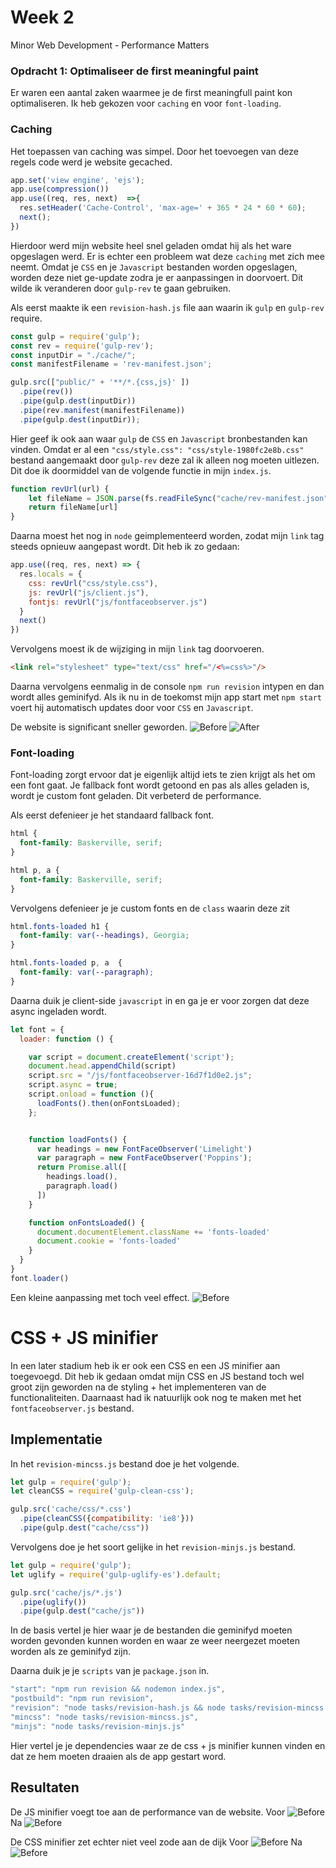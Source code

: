 # Week 2
Minor Web Development - Performance Matters
### Opdracht 1: Optimaliseer de first meaningful paint
Er waren een aantal zaken waarmee je de first meaningfull paint kon optimaliseren. Ik heb gekozen voor `caching` en voor `font-loading`.

### Caching
Het toepassen van caching was simpel. Door het toevoegen van deze regels code werd je website gecached.
```js
app.set('view engine', 'ejs');
app.use(compression())
app.use((req, res, next)  =>{
  res.setHeader('Cache-Control', 'max-age=' + 365 * 24 * 60 * 60);
  next();
})
```
Hierdoor werd mijn website heel snel geladen omdat hij als het ware opgeslagen werd.
Er is echter een probleem wat deze `caching` met zich mee neemt. Omdat je `CSS` en je `Javascript` bestanden worden opgeslagen, worden deze niet ge-update zodra je er aanpassingen in doorvoert. Dit wilde ik veranderen door `gulp-rev` te gaan gebruiken.

Als eerst maakte ik een `revision-hash.js` file aan waarin ik `gulp` en `gulp-rev` require.
```js
const gulp = require('gulp');
const rev = require('gulp-rev');
const inputDir = "./cache/";
const manifestFilename = 'rev-manifest.json';

gulp.src(["public/" + '**/*.{css,js}' ])
  .pipe(rev())
  .pipe(gulp.dest(inputDir))
  .pipe(rev.manifest(manifestFilename))
  .pipe(gulp.dest(inputDir));
```
Hier geef ik ook aan waar `gulp` de `CSS` en `Javascript` bronbestanden kan vinden.
Omdat er al een `"css/style.css": "css/style-1980fc2e8b.css"` bestand aangemaakt door `gulp-rev` deze zal ik alleen nog moeten uitlezen. Dit doe ik doormiddel van de volgende functie in mijn `index.js`.
```js
function revUrl(url) {
    let fileName = JSON.parse(fs.readFileSync("cache/rev-manifest.json", 'utf8'))
    return fileName[url]
}
```
Daarna moest het nog in `node` geimplementeerd worden, zodat mijn `link` tag steeds opnieuw aangepast wordt.
Dit heb ik zo gedaan:
```js
app.use((req, res, next) => {
  res.locals = {
    css: revUrl("css/style.css"),
    js: revUrl("js/client.js"),
    fontjs: revUrl("js/fontfaceobserver.js")
  }
  next()
})
```
Vervolgens moest ik de wijziging in mijn `link` tag doorvoeren.
```html
<link rel="stylesheet" type="text/css" href="/<%=css%>"/>
```
Daarna vervolgens eenmalig in de console `npm run revision` intypen en dan wordt alles geminifyd. Als ik nu in de toekomst mijn app start met `npm start` voert hij automatisch updates door voor `CSS` en `Javascript`.

De website is significant sneller geworden.
![Before](https://github.com/japgroevemaker/performance-matters-1819/blob/master/images/no-caching2.png)
![After](https://github.com/japgroevemaker/performance-matters-1819/blob/master/images/caching.png)

### Font-loading
Font-loading zorgt ervoor dat je eigenlijk altijd iets te zien krijgt als het om een font gaat. Je fallback font wordt getoond en pas als alles geladen is, wordt je custom font geladen. Dit verbeterd de performance.

Als eerst defenieer je het standaard fallback font.
```CSS
html {
  font-family: Baskerville, serif;
}

html p, a {
  font-family: Baskerville, serif;
}
```

Vervolgens defenieer je je custom fonts en de `class` waarin deze zit
```css
html.fonts-loaded h1 {
  font-family: var(--headings), Georgia;
}

html.fonts-loaded p, a  {
  font-family: var(--paragraph);
}
```
Daarna duik je client-side `javascript` in en ga je er voor zorgen dat deze async ingeladen wordt.
```js
let font = {
  loader: function () {

    var script = document.createElement('script');
    document.head.appendChild(script)
    script.src = "/js/fontfaceobserver-16d7f1d0e2.js";
    script.async = true;
    script.onload = function (){
      loadFonts().then(onFontsLoaded);
    };


    function loadFonts() {
      var headings = new FontFaceObserver('Limelight')
      var paragraph = new FontFaceObserver('Poppins');
      return Promise.all([
        headings.load(),
        paragraph.load()
      ])
    }

    function onFontsLoaded() {
      document.documentElement.className += 'fonts-loaded'
      document.cookie = 'fonts-loaded'
    }
  }
}
font.loader()
```
Een kleine aanpassing met toch veel effect.
![Before](https://github.com/japgroevemaker/performance-matters-1819/blob/master/images/before_font.png)

# CSS + JS minifier
In een later stadium heb ik er ook een CSS en een JS minifier aan toegevoegd.
Dit heb ik gedaan omdat mijn CSS en JS bestand toch wel groot zijn geworden na de styling + het implementeren van de functionaliteiten. Daarnaast had ik natuurlijk ook nog te maken met het `fontfaceobserver.js` bestand.

## Implementatie
In het `revision-mincss.js` bestand doe je het volgende.
```js
let gulp = require('gulp');
let cleanCSS = require('gulp-clean-css');

gulp.src('cache/css/*.css')
  .pipe(cleanCSS({compatibility: 'ie8'}))
  .pipe(gulp.dest("cache/css"))
```
Vervolgens doe je het soort gelijke in het `revision-minjs.js` bestand.
```js
let gulp = require('gulp');
let uglify = require('gulp-uglify-es').default;

gulp.src('cache/js/*.js')
  .pipe(uglify())
  .pipe(gulp.dest("cache/js"))
```
In de basis vertel je hier waar je de bestanden die geminifyd moeten worden gevonden kunnen worden en waar ze weer neergezet moeten worden als ze geminifyd zijn.

Daarna duik je je `scripts` van je `package.json` in.
```js
"start": "npm run revision && nodemon index.js",
"postbuild": "npm run revision",
"revision": "node tasks/revision-hash.js && node tasks/revision-mincss.js && node tasks/revision-minjs.js",
"mincss": "node tasks/revision-mincss.js",
"minjs": "node tasks/revision-minjs.js"
```
Hier vertel je je dependencies waar ze de css + js minifier kunnen vinden en dat ze hem moeten draaien als de app gestart word.

## Resultaten
De JS minifier voegt toe aan de performance van de website.
Voor
![Before](https://github.com/japgroevemaker/performance-matters-1819/blob/master/images/noJSmin.png)
Na
![Before](https://github.com/japgroevemaker/performance-matters-1819/blob/master/images/JSmin.png)

De CSS minifier zet echter niet veel zode aan de dijk
Voor
![Before](https://github.com/japgroevemaker/performance-matters-1819/blob/master/images/noCSSmin.png)
Na
![Before](https://github.com/japgroevemaker/performance-matters-1819/blob/master/images/CSSmin.png)
